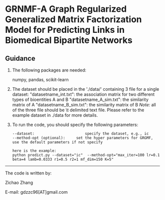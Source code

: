 # GRNMF-A Graph Regularized Generalized Matrix Factorization Model for Predicting Links in Biomedical Bipartite Networks


## Guidance

1. The following packages are needed:

   numpy, pandas, scikit-learn

2. The dataset should be placed in the './data/' containing 3 file for a single dataset:
   "datasetname_int.txt": the association matrix for two different types of bioentities A and B
   "datasetname_A_sim.txt": the similarity matrix of A
   "datasetname_B_sim.txt": the similarity matrix of B
   *Note:* all of the three file should be \t delimited text file. Please refer to the example dataset in ./data for more details.

3. To run the code, you should specify the following parameters:

   ```
   --dataset: 						specify the dataset, e.g., ic
   --method-opt (optional):		set the hyper parameters for GRGMF, use the default parameters if not specify
   
   here is the example:
   python predict.py --dataset="ic"  --method-opt="max_iter=100 lr=0.1 beta=4 lamb=0.0333 r1=0.5 r2=1 mf_dim=150 K=5"
   ```

   





--------
The code is written by:

Zichao Zhang

E-mail: gdzzc96[AT]gmail.com
